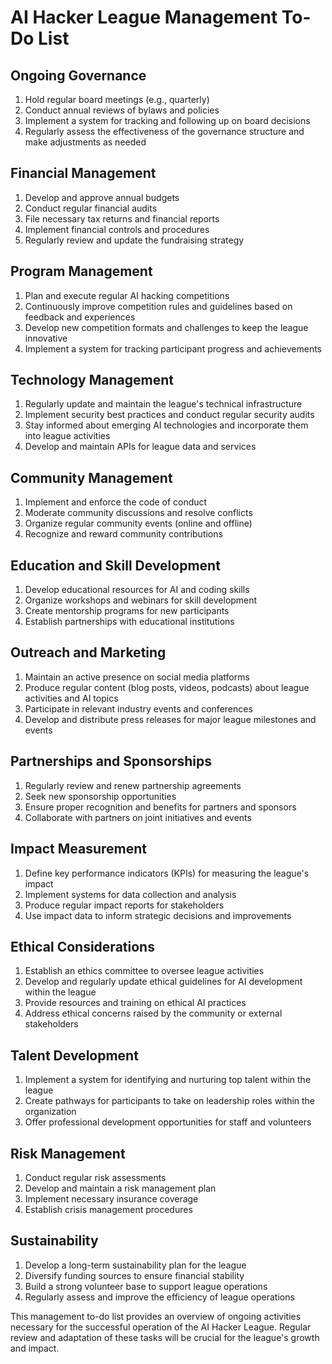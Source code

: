 # AI Hacker League Management To-Do List

## Ongoing Governance
1. Hold regular board meetings (e.g., quarterly)
2. Conduct annual reviews of bylaws and policies
3. Implement a system for tracking and following up on board decisions
4. Regularly assess the effectiveness of the governance structure and make adjustments as needed

## Financial Management
1. Develop and approve annual budgets
2. Conduct regular financial audits
3. File necessary tax returns and financial reports
4. Implement financial controls and procedures
5. Regularly review and update the fundraising strategy

## Program Management
1. Plan and execute regular AI hacking competitions
2. Continuously improve competition rules and guidelines based on feedback and experiences
3. Develop new competition formats and challenges to keep the league innovative
4. Implement a system for tracking participant progress and achievements

## Technology Management
1. Regularly update and maintain the league's technical infrastructure
2. Implement security best practices and conduct regular security audits
3. Stay informed about emerging AI technologies and incorporate them into league activities
4. Develop and maintain APIs for league data and services

## Community Management
1. Implement and enforce the code of conduct
2. Moderate community discussions and resolve conflicts
3. Organize regular community events (online and offline)
4. Recognize and reward community contributions

## Education and Skill Development
1. Develop educational resources for AI and coding skills
2. Organize workshops and webinars for skill development
3. Create mentorship programs for new participants
4. Establish partnerships with educational institutions

## Outreach and Marketing
1. Maintain an active presence on social media platforms
2. Produce regular content (blog posts, videos, podcasts) about league activities and AI topics
3. Participate in relevant industry events and conferences
4. Develop and distribute press releases for major league milestones and events

## Partnerships and Sponsorships
1. Regularly review and renew partnership agreements
2. Seek new sponsorship opportunities
3. Ensure proper recognition and benefits for partners and sponsors
4. Collaborate with partners on joint initiatives and events

## Impact Measurement
1. Define key performance indicators (KPIs) for measuring the league's impact
2. Implement systems for data collection and analysis
3. Produce regular impact reports for stakeholders
4. Use impact data to inform strategic decisions and improvements

## Ethical Considerations
1. Establish an ethics committee to oversee league activities
2. Develop and regularly update ethical guidelines for AI development within the league
3. Provide resources and training on ethical AI practices
4. Address ethical concerns raised by the community or external stakeholders

## Talent Development
1. Implement a system for identifying and nurturing top talent within the league
2. Create pathways for participants to take on leadership roles within the organization
3. Offer professional development opportunities for staff and volunteers

## Risk Management
1. Conduct regular risk assessments
2. Develop and maintain a risk management plan
3. Implement necessary insurance coverage
4. Establish crisis management procedures

## Sustainability
1. Develop a long-term sustainability plan for the league
2. Diversify funding sources to ensure financial stability
3. Build a strong volunteer base to support league operations
4. Regularly assess and improve the efficiency of league operations

This management to-do list provides an overview of ongoing activities necessary for the successful operation of the AI Hacker League. Regular review and adaptation of these tasks will be crucial for the league's growth and impact.